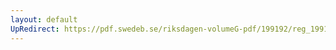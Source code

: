 ```yaml
---
layout: default
UpRedirect: https://pdf.swedeb.se/riksdagen-volumeG-pdf/199192/reg_199192/reg_199192_0084.pdf
---
```

